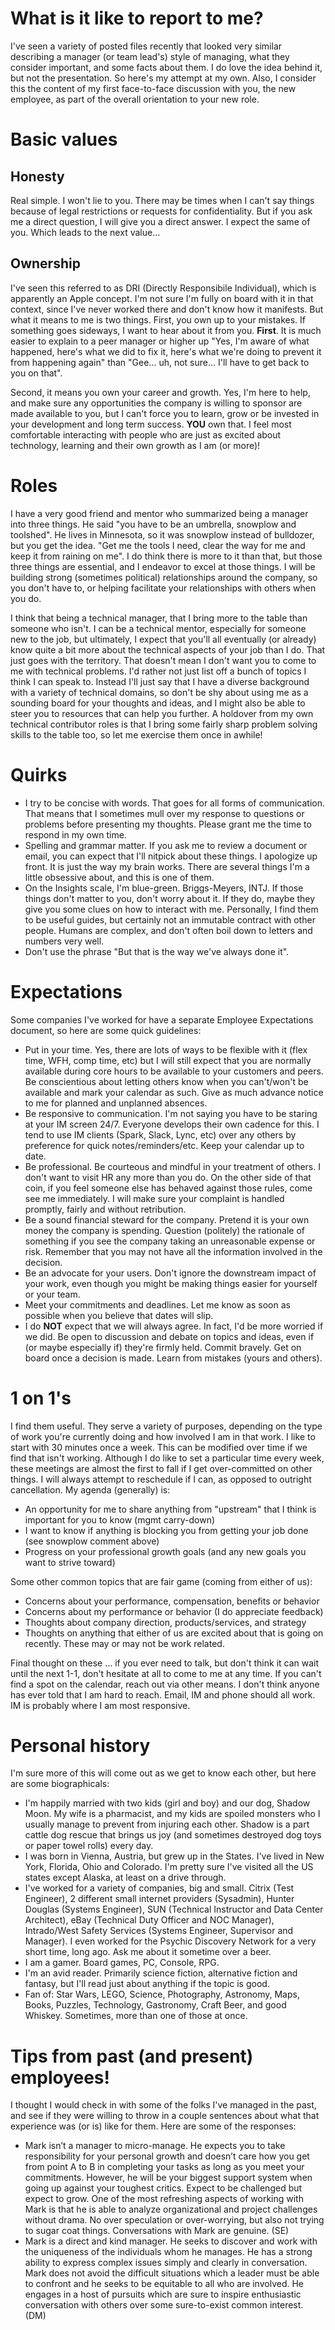 # What is it like to report to me?  

I've seen a variety of posted files recently that looked very similar describing a manager (or team lead's) style of managing, what they consider important, and some facts about them. I do love the idea behind it, but not the presentation. So here's my attempt at my own. Also, I consider this the content of my first face-to-face discussion with you, the new employee, as part of the overall orientation to your new role.

# Basic values

## Honesty
Real simple. I won't lie to you. There may be times when I can't say things because of legal restrictions or requests for confidentiality. But if you ask me a direct question, I will give you a direct answer. I expect the same of you. Which leads to the next value...
## Ownership
I've seen this referred to as DRI (Directly Responsibile Individual), which is apparently an Apple concept. I'm not sure I'm fully on board with it in that context, since I've never worked there and don't know how it manifests. But what it means to me is two things. First, you own up to your mistakes. If something goes sideways, I want to hear about it from you. **First**. It is much easier to explain to a peer manager or higher up "Yes, I'm aware of what happened, here's what we did to fix it, here's what we're doing to prevent it from happening again" than "Gee... uh, not sure... I'll have to get back to you on that".

Second, it means you own your career and growth. Yes, I'm here to help, and make sure any opportunities the company is willing to sponsor are made available to you, but I can't force you to learn, grow or be invested in your development and long term success. **YOU** own that. I feel most comfortable interacting with people who are just as excited about technology, learning and their own growth as I am (or more)!

# Roles

I have a very good friend and mentor who summarized being a manager into three things. He said "you have to be an umbrella, snowplow and toolshed". He lives in Minnesota, so it was snowplow instead of bulldozer, but you get the idea. "Get me the tools I need, clear the way for me and keep it from raining on me". I do think there is more to it than that, but those three things are essential, and I endeavor to excel at those things. I will be building strong (sometimes political) relationships around the company, so you don't have to, or helping facilitate your relationships with others when you do.

I think that being a technical manager, that I bring more to the table than someone who isn't. I can be a technical mentor, especially for someone new to the job, but ultimately, I expect that you'll all eventually (or already) know quite a bit more about the technical aspects of your job than I do. That just goes with the territory. That doesn't mean I don't want you to come to me with technical problems. I'd rather not just list off a bunch of topics I think I can speak to. Instead I'll just say that I have a diverse background with a variety of technical domains, so don't be shy about using me as a sounding board for your thoughts and ideas, and I might also be able to steer you to resources that can help you further. A holdover from my own technical contributor roles is that I bring some fairly sharp problem solving skills to the table too, so let me exercise them once in awhile!

# Quirks

* I try to be concise with words. That goes for all forms of communication. That means that I sometimes mull over my response to questions or problems before presenting my thoughts. Please grant me the time to respond in my own time.
* Spelling and grammar matter. If you ask me to review a document or email, you can expect that I'll nitpick about these things. I apologize up front. It is just the way my brain works. There are several things I'm a little obsessive about, and this is one of them. 
* On the Insights scale, I'm blue-green. Briggs-Meyers, INTJ. If those things don't matter to you, don't worry about it. If they do, maybe they give you some clues on how to interact with me. Personally, I find them to be useful guides, but certainly not an immutable contract with other people. Humans are complex, and don't often boil down to letters and numbers very well.
* Don't use the phrase "But that is the way we've always done it".

# Expectations

Some companies I've worked for have a separate Employee Expectations document, so here are some quick guidelines:
* Put in your time. Yes, there are lots of ways to be flexible with it (flex time, WFH, comp time, etc) but I will still expect that you are normally available during core hours to be available to your customers and peers. Be conscientious about letting others know when you can't/won't be available and mark your calendar as such. Give as much advance notice to me for planned and unplanned absences.
* Be responsive to communication. I'm not saying you have to be staring at your IM screen 24/7. Everyone develops their own cadence for this. I tend to use IM clients (Spark, Slack, Lync, etc) over any others by preference for quick notes/reminders/etc. Keep your calendar up to date.
* Be professional. Be courteous and mindful in your treatment of others. I don't want to visit HR any more than you do. On the other side of that coin, if you feel someone else has behaved against those rules, come see me immediately. I will make sure your complaint is handled promptly, fairly and without retribution.
* Be a sound financial steward for the company. Pretend it is your own money the company is spending. Question (politely) the rationale of something if you see the company taking an unreasonable expense or risk. Remember that you may not have all the information involved in the decision.
* Be an advocate for your users. Don't ignore the downstream impact of your work, even though you might be making things easier for yourself or your team.
* Meet your commitments and deadlines. Let me know as soon as possible when you believe that dates will slip.
* I do **NOT** expect that we will always agree. In fact, I'd be more worried if we did. Be open to discussion and debate on topics and ideas, even if (or maybe especially if) they're firmly held. Commit bravely. Get on board once a decision is made. Learn from mistakes (yours and others). 

# 1 on 1's

I find them useful. They serve a variety of purposes, depending on the type of work you're currently doing and how involved I am in that work. I like to start with 30 minutes once a week. This can be modified over time if we find that isn't working. Although I do like to set a particular time every week, these meetings are almost the first to fall if I get over-committed on other things. I will always attempt to reschedule if I can, as opposed to outright cancellation. My agenda (generally) is:
* An opportunity for me to share anything from "upstream" that I think is important for you to know (mgmt carry-down)
* I want to know if anything is blocking you from getting your job done (see snowplow comment above)
* Progress on your professional growth goals (and any new goals you want to strive toward)

Some other common topics that are fair game (coming from either of us):
* Concerns about your performance, compensation, benefits or behavior
* Concerns about my performance or behavior (I do appreciate feedback)
* Thoughts about company direction, products/services, and strategy
* Thoughts on anything that either of us are excited about that is going on recently. These may or may not be work related.

Final thought on these ... if you ever need to talk, but don't think it can wait until the next 1-1, don't hesitate at all to come to me at any time. If you can't find a spot on the calendar, reach out via other means. I don't think anyone has ever told that I am hard to reach. Email, IM and phone should all work. IM is probably where I am most responsive.

# Personal history

I'm sure more of this will come out as we get to know each other, but here are some biographicals:
* I'm happily married with two kids (girl and boy) and our dog, Shadow Moon. My wife is a pharmacist, and my kids are spoiled monsters who I usually manage to prevent from injuring each other. Shadow is a part cattle dog rescue that brings us joy (and sometimes destroyed dog toys or paper towel rolls) every day.
* I was born in Vienna, Austria, but grew up in the States. I've lived in New York, Florida, Ohio and Colorado. I'm pretty sure I've visited all the US states except Alaska, at least on a drive through. 
* I've worked for a variety of companies, big and small. Citrix (Test Engineer), 2 different small internet providers (Sysadmin), Hunter Douglas (Systems Engineer), SUN (Technical Instructor and Data Center Architect), eBay (Technical Duty Officer and NOC Manager), Intrado/West Safety Services (Systems Engineer, Supervisor and Manager). I even worked for the Psychic Discovery Network for a very short time, long ago. Ask me about it sometime over a beer.
* I am a gamer. Board games, PC, Console, RPG.
* I'm an avid reader. Primarily science fiction, alternative fiction and fantasy, but I'll read just about anything if the topic is good.
* Fan of: Star Wars, LEGO, Science, Photography, Astronomy, Maps, Books, Puzzles, Technology, Gastronomy, Craft Beer, and good Whiskey. Sometimes, more than one of those at once.

# Tips from past (and present) employees!

I thought I would check in with some of the folks I've managed in the past, and see if they were willing to throw in a couple sentences about what that experience was (or is) like for them. Here are some of the responses:
* Mark isn’t a manager to micro-manage. He expects you to take responsibility for your personal growth and doesn’t care how you get from point A to B in completing your tasks as long as you meet your commitments. However, he will be your biggest support system when going up against your toughest critics. Expect to be challenged but expect to grow. One of the most refreshing aspects of working with Mark is that he is able to analyze organizational and project challenges without drama. No over speculation or over-worrying, but also not trying to sugar coat things. Conversations with Mark are genuine. (SE)
* Mark is a direct and kind manager.  He seeks to discover and work with the uniqueness of the individuals whom he manages.  He has a strong ability to express complex issues simply and clearly in conversation.  Mark does not avoid the difficult situations which a leader must be able to confront and he seeks to be equitable to all who are involved.  He engages in a host of pursuits which are sure to inspire enthusiastic conversation with others over some sure-to-exist common interest. (DM)
